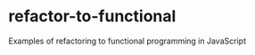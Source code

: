 refactor-to-functional
======================

Examples of refactoring to functional programming in JavaScript

